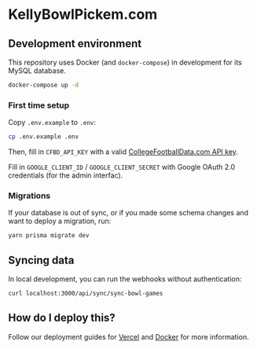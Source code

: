 # KellyBowlPickem.com

## Development environment

This repository uses Docker (and `docker-compose`) in development for its MySQL
database.

```sh
docker-compose up -d
```

### First time setup

Copy `.env.example` to `.env`:

```sh
cp .env.example .env
```

Then, fill in `CFBD_API_KEY` with a valid [CollegeFootballData.com API
key](https://collegefootballdata.com/key).

Fill in `GOOGLE_CLIENT_ID` / `GOOGLE_CLIENT_SECRET` with Google OAuth 2.0
credentials (for the admin interfac).

### Migrations

If your database is out of sync, or if you made some schema changes and want to
deploy a migration, run:

```sh
yarn prisma migrate dev
```

## Syncing data

In local development, you can run the webhooks without authentication:

```sh
curl localhost:3000/api/sync/sync-bowl-games
```

## How do I deploy this?

Follow our deployment guides for [Vercel](https://create.t3.gg/en/deployment/vercel) and [Docker](https://create.t3.gg/en/deployment/docker) for more information.
